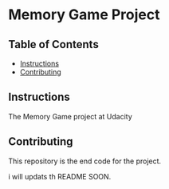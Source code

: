 # Memory Game Project

## Table of Contents

* [Instructions](#instructions)
* [Contributing](#contributing)

## Instructions

The Memory Game project at Udacity



## Contributing

This repository is the end code for the project.

i will updats th README SOON.

